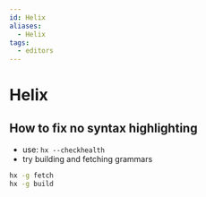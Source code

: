 ```yaml
---
id: Helix
aliases:
  - Helix
tags:
  - editors
---
```

# Helix
## How to fix no syntax highlighting 
- use: `hx --checkhealth` 
- try building and fetching grammars
```bash
hx -g fetch
hx -g build
```